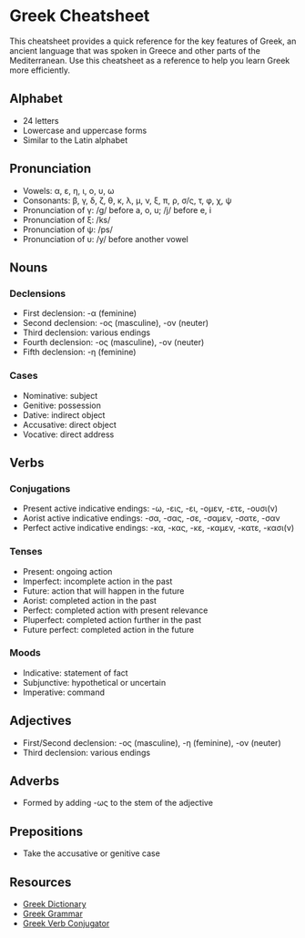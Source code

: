 # Greek Cheatsheet

This cheatsheet provides a quick reference for the key features of Greek, an ancient language that was spoken in Greece and other parts of the Mediterranean. Use this cheatsheet as a reference to help you learn Greek more efficiently.

## Alphabet
- 24 letters
- Lowercase and uppercase forms
- Similar to the Latin alphabet

## Pronunciation
- Vowels: α, ε, η, ι, ο, υ, ω
- Consonants: β, γ, δ, ζ, θ, κ, λ, μ, ν, ξ, π, ρ, σ/ς, τ, φ, χ, ψ
- Pronunciation of γ: /g/ before a, o, u; /j/ before e, i
- Pronunciation of ξ: /ks/
- Pronunciation of ψ: /ps/
- Pronunciation of υ: /y/ before another vowel

## Nouns
### Declensions
- First declension: -α (feminine)
- Second declension: -ος (masculine), -ον (neuter)
- Third declension: various endings
- Fourth declension: -ος (masculine), -ον (neuter)
- Fifth declension: -η (feminine)

### Cases
- Nominative: subject
- Genitive: possession
- Dative: indirect object
- Accusative: direct object
- Vocative: direct address

## Verbs
### Conjugations
- Present active indicative endings: -ω, -εις, -ει, -ομεν, -ετε, -ουσι(ν)
- Aorist active indicative endings: -σα, -σας, -σε, -σαμεν, -σατε, -σαν
- Perfect active indicative endings: -κα, -κας, -κε, -καμεν, -κατε, -κασι(ν)

### Tenses
- Present: ongoing action
- Imperfect: incomplete action in the past
- Future: action that will happen in the future
- Aorist: completed action in the past
- Perfect: completed action with present relevance
- Pluperfect: completed action further in the past
- Future perfect: completed action in the future

### Moods
- Indicative: statement of fact
- Subjunctive: hypothetical or uncertain
- Imperative: command

## Adjectives
- First/Second declension: -ος (masculine), -η (feminine), -ον (neuter)
- Third declension: various endings

## Adverbs
- Formed by adding -ως to the stem of the adjective

## Prepositions
- Take the accusative or genitive case

## Resources
- [Greek Dictionary](https://www.lexilogos.com/english/greek_dictionary.htm)
- [Greek Grammar](https://www.thoughtco.com/greek-grammar-rules-118612)
- [Greek Verb Conjugator](https://greekverbs.apphb.com/)